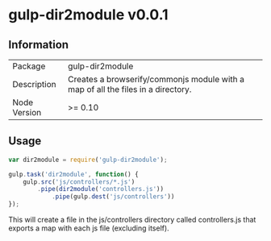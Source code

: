 # gulp-dir2module v0.0.1

## Information

<table>
<tr> 
<td>Package</td><td>gulp-dir2module</td>
</tr>
<tr>
<td>Description</td>
<td>
Creates a browserify/commonjs module with a map of all the files in a directory.
</td>
</tr>
<tr>
<td>Node Version</td>
<td>>= 0.10</td>
</tr>
</table>

## Usage

```javascript
var dir2module = require('gulp-dir2module');

gulp.task('dir2module', function() {
    gulp.src('js/controllers/*.js')
        .pipe(dir2module('controllers.js'))
            .pipe(gulp.dest('js/controllers'))
});
```

This will create a file in the js/controllers directory called controllers.js that exports a map with each js file (excluding itself).

